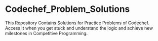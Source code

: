 # Codechef_Problem_Solutions
This Repository Contains Solutions for Practice Problems of Codechef. Access It when you get stuck and understand the logic and achieve new milestones in Competitive Programming. 
